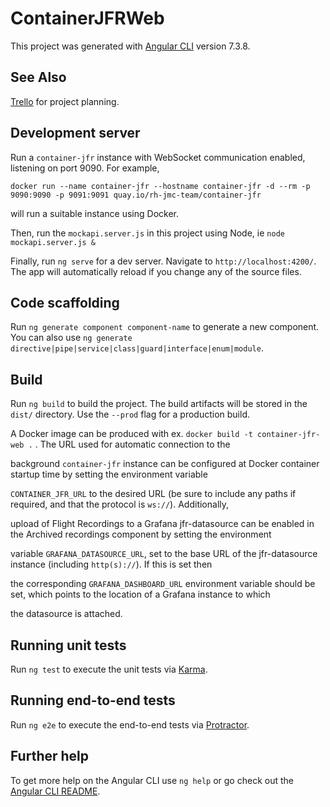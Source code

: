 # ContainerJFRWeb

This project was generated with [Angular CLI](https://github.com/angular/angular-cli) version 7.3.8.

## See Also

[Trello](https://trello.com/b/zoQx1GxV/jmc-cloud) for project planning.

## Development server

Run a `container-jfr` instance with WebSocket communication enabled, listening on port 9090. For example,

`docker run --name container-jfr --hostname container-jfr -d --rm -p 9090:9090 -p 9091:9091 quay.io/rh-jmc-team/container-jfr`

will run a suitable instance using Docker.

Then, run the `mockapi.server.js` in this project using Node, ie `node mockapi.server.js &`

Finally, run `ng serve` for a dev server. Navigate to `http://localhost:4200/`. The app will automatically reload if you change any of the source files.

## Code scaffolding

Run `ng generate component component-name` to generate a new component. You can also use `ng generate directive|pipe|service|class|guard|interface|enum|module`.

## Build

Run `ng build` to build the project. The build artifacts will be stored in the `dist/` directory. Use the `--prod` flag for a production build.

A Docker image can be produced with ex. `docker build -t container-jfr-web .` . The URL used for automatic connection to the

background `container-jfr` instance can be configured at Docker container startup time by setting the environment variable

`CONTAINER_JFR_URL` to the desired URL (be sure to include any paths if required, and that the protocol is `ws://`). Additionally,

upload of Flight Recordings to a Grafana jfr-datasource can be enabled in the Archived recordings component by setting the environment

variable `GRAFANA_DATASOURCE_URL`, set to the base URL of the jfr-datasource instance (including `http(s)://`). If this is set then

the corresponding `GRAFANA_DASHBOARD_URL` environment variable should be set, which points to the location of a Grafana instance to which

the datasource is attached.

## Running unit tests

Run `ng test` to execute the unit tests via [Karma](https://karma-runner.github.io).

## Running end-to-end tests

Run `ng e2e` to execute the end-to-end tests via [Protractor](http://www.protractortest.org/).

## Further help

To get more help on the Angular CLI use `ng help` or go check out the [Angular CLI README](https://github.com/angular/angular-cli/blob/master/README.md).
